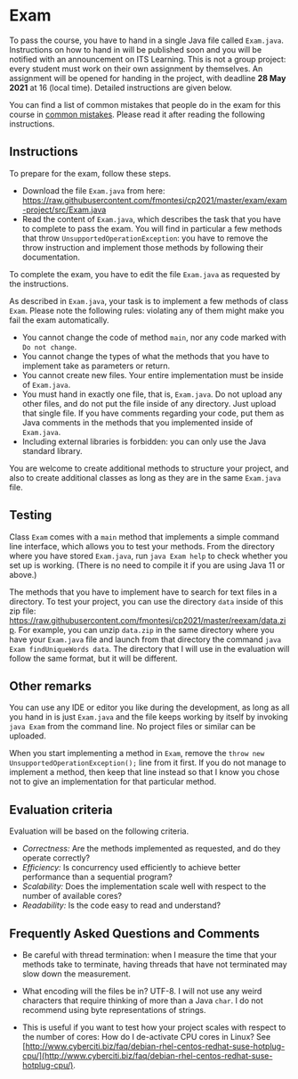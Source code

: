 # Exam

To pass the course, you have to hand in a single Java file called `Exam.java`. Instructions on how to hand in will be published soon and you will be notified with an announcement on ITS Learning. This is not a group project: every student must work on their own assignment by themselves. An assignment will be opened for handing in the project, with deadline **28 May 2021** at 16 (local time). Detailed instructions are given below.

You can find a list of common mistakes that people do in the exam for this course in [common mistakes](https://github.com/fmontesi/cp2021/blob/master/exam/common-mistakes.md). Please read it after reading the following instructions.

## Instructions

To prepare for the exam, follow these steps.
- Download the file `Exam.java` from here: <https://raw.githubusercontent.com/fmontesi/cp2021/master/exam/exam-project/src/Exam.java>
- Read the content of `Exam.java`, which describes the task that you have to complete to pass the exam. You will find in particular a few methods that throw `UnsupportedOperationException`: you have to remove the throw instruction and implement those methods by following their documentation.

To complete the exam, you have to edit the file `Exam.java` as requested by the instructions.

As described in `Exam.java`, your task is to implement a few methods of class `Exam`. Please note the following rules: violating any of them might make you fail the exam automatically.
- You cannot change the code of method `main`, nor any code marked with `Do not change`.
- You cannot change the types of what the methods that you have to implement take as parameters or return.
- You cannot create new files. Your entire implementation must be inside of `Exam.java`.
- You must hand in exactly one file, that is, `Exam.java`. Do not upload any other files, and do not put the file inside of any directory. Just upload that single file. If you have comments regarding your code, put them as Java comments in the methods that you implemented inside of `Exam.java`.
- Including external libraries is forbidden: you can only use the Java standard library.

You are welcome to create additional methods to structure your project, and also to create additional classes as long as they are in the same `Exam.java` file.

## Testing

Class `Exam` comes with a `main` method that implements a simple command line interface, which allows you to test your methods.
From the directory where you have stored `Exam.java`, run `java Exam help` to check whether you set up is working. (There is no need to compile it if you are using Java 11 or above.)

The methods that you have to implement have to search for text files in a directory. To test your project, you can use the directory `data` inside of this zip file: <https://raw.githubusercontent.com/fmontesi/cp2021/master/reexam/data.zip>. For example, you can unzip `data.zip` in the same directory where you have your `Exam.java` file and launch from that directory the command `java Exam findUniqueWords data`. The directory that I will use in the evaluation will follow the same format, but it will be different.

## Other remarks

You can use any IDE or editor you like during the development, as long as all you hand in is just `Exam.java` and the file keeps working by itself by invoking `java Exam` from the command line. No project files or similar can be uploaded.

When you start implementing a method in `Exam`, remove the `throw new UnsupportedOperationException();` line from it first. If you do not manage to
implement a method, then keep that line instead so that I know you chose not
to give an implementation for that particular method.

## Evaluation criteria

Evaluation will be based on the following criteria.

- *Correctness:* Are the methods implemented as requested, and do they operate correctly?
- *Efficiency:* Is concurrency used efficiently to achieve better performance than a  sequential program?
- *Scalability:* Does the implementation scale well with respect to the number of available cores?
- *Readability:* Is the code easy to read and understand?

## Frequently Asked Questions and Comments

- Be careful with thread termination: when I measure the time that your methods take to terminate, having threads that have not terminated may slow down the measurement.

- What encoding will the files be in?
UTF-8. I will not use any weird characters that require thinking of more than a Java `char`. I do not recommend using byte representations of strings.

- This is useful if you want to test how your project scales with respect to the number of cores: How do I de-activate CPU cores in Linux?
See [http://www.cyberciti.biz/faq/debian-rhel-centos-redhat-suse-hotplug-cpu/](http://www.cyberciti.biz/faq/debian-rhel-centos-redhat-suse-hotplug-cpu/).

